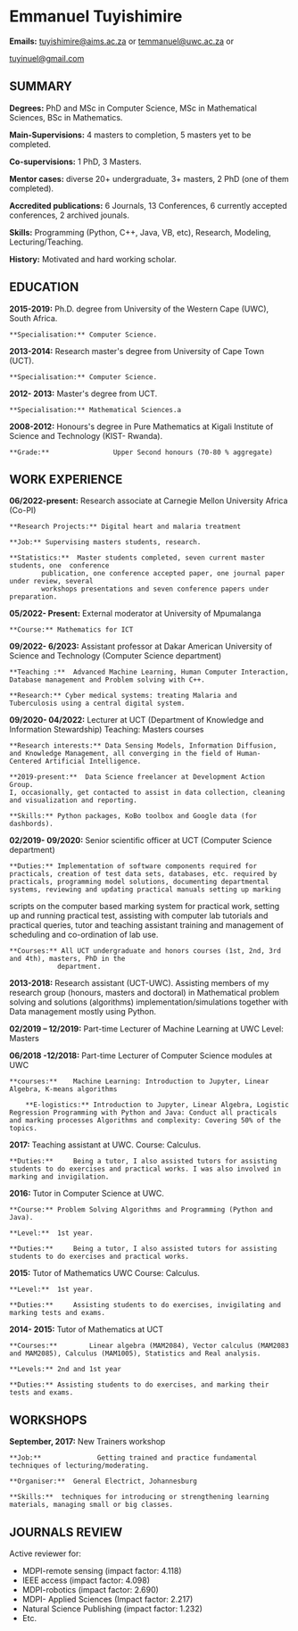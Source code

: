 # Emmanuel Tuyishimire 

**Emails:** tuyishimire@aims.ac.za or temmanuel@uwc.ac.za or 

tuyinuel@gmail.com



## SUMMARY

**Degrees:** PhD and  MSc in Computer Science, MSc in Mathematical Sciences, BSc in Mathematics.

**Main-Supervisions:** 4 masters to completion, 5 masters yet to be completed.

**Co-supervisions:** 1 PhD,  3 Masters.

**Mentor cases:** diverse 20+  undergraduate, 3+  masters, 2 PhD (one of them completed).

**Accredited publications:**  6 Journals, 13 Conferences, 6 currently accepted conferences,  2 archived jounals.

**Skills:** Programming (Python, C++, Java, VB, etc), Research, Modeling, Lecturing/Teaching. 

**History:** Motivated and hard working scholar.

## EDUCATION

**2015-2019:**	Ph.D. degree from University of the Western Cape (UWC), South Africa.

	**Specialisation:**	Computer Science.


**2013-2014:**      Research master's degree from University of Cape Town (UCT).

	**Specialisation:**	Computer Science.

**2012- 2013:**	Master's degree from UCT.

	**Specialisation:**	Mathematical Sciences.a

**2008-2012:**	Honours's degree in Pure Mathematics at Kigali Institute
of Science and Technology (KIST- Rwanda).

	**Grade:**                Upper Second honours (70-80 % aggregate)

## WORK EXPERIENCE

**06/2022-present:** Research associate  at Carnegie Mellon University Africa (Co-PI)

	**Research Projects:** Digital heart and malaria treatment
 
	**Job:** Supervising masters students, research. 
 
	**Statistics:**  Master students completed, seven current master students, one  conference
            publication, one conference accepted paper, one journal paper under review, several
            workshops presentations and seven conference papers under preparation.

**05/2022- Present:** External moderator at University of Mpumalanga

	**Course:** Mathematics for ICT

**09/2022- 6/2023:** Assistant professor at Dakar American University of Science and Technology  (Computer Science department) 

	**Teaching :**  Advanced Machine Learning, Human Computer Interaction, Database management and Problem solving with C++. 
 
	**Research:** Cyber medical systems: treating Malaria and  Tuberculosis using a central digital system.

**09/2020- 04/2022:** Lecturer at UCT (Department of Knowledge and Information Stewardship) Teaching: Masters courses 

	**Research interests:** Data Sensing Models, Information Diffusion, and Knowledge Management, all converging in the field of Human-Centered Artificial Intelligence.

	**2019-present:**  Data Science freelancer at Development Action Group.
	I, occasionally, get contacted to assist in data collection, cleaning and visualization and reporting.
 
	**Skills:** Python packages, KoBo toolbox and Google data (for dashbords).

**02/2019- 09/2020:** Senior scientific officer at UCT (Computer Science department)

	**Duties:** Implementation of software components required for practicals, creation of test data sets, databases, etc. required by practicals, programming model solutions, documenting departmental systems, reviewing and updating practical manuals setting up marking
scripts on the computer based marking system for practical work, setting up and running practical test, assisting with computer lab tutorials and practical queries, tutor and teaching assistant training and management of scheduling and co-ordination of lab use.

	**Courses:** All UCT undergraduate and honors courses (1st, 2nd, 3rd and 4th), masters, PhD in the 
                department.
		
**2013-2018:**	Research assistant (UCT-UWC).
Assisting members of my research group (honours, masters and doctoral) in Mathematical problem solving and solutions (algorithms) implementation/simulations together with Data management mostly using Python.

**02/2019 – 12/2019:** Part-time Lecturer of Machine Learning at UWC Level: Masters

**06/2018 -12/2018:** Part-time Lecturer of Computer Science modules at UWC

	**courses:**	Machine Learning: Introduction to Jupyter, Linear Algebra, K-means algorithms

		**E-logistics:** Introduction to Jupyter, Linear Algebra, Logistic Regression Programming with Python and Java: Conduct all practicals and marking processes Algorithms and complexity: Covering 50% of the topics.

**2017:**		Teaching assistant at UWC. Course:		Calculus.

	**Duties:**		Being a tutor, I also assisted tutors for assisting students to do exercises and practical works. I was also involved in marking and invigilation.

**2016:**	Tutor in Computer Science at UWC.

	**Course:**	Problem Solving Algorithms and Programming (Python and Java).

	**Level:**	1st year.

	**Duties:**		Being a tutor, I also assisted tutors for assisting students to do exercises and practical works.

**2015:**		Tutor of Mathematics UWC Course:	Calculus.

	**Level:**	1st year.

	**Duties:**		Assisting students to do exercises, invigilating and marking tests and exams.

**2014- 2015:**	Tutor of Mathematics at UCT

	**Courses:**		Linear algebra (MAM2084), Vector calculus (MAM2083 and MAM2085), Calculus (MAM1005), Statistics and Real analysis.

	**Levels:**	2nd and 1st year

	**Duties:**	Assisting students to do exercises, and marking their tests and exams.

## WORKSHOPS

**September, 2017:**	New Trainers workshop

	**Job:**              Getting trained and practice fundamental techniques of lecturing/moderating.

	**Organiser:**  General Electrict, Johannesburg

	**Skills:**	 techniques for introducing or strengthening learning materials, managing small or big classes.


## JOURNALS REVIEW

Active reviewer for:

   -  MDPI-remote sensing (impact factor: 4.118)
   - IEEE access (impact factor: 4.098)
   -  MDPI-robotics (impact factor: 2.690)
   - MDPI- Applied Sciences (Impact factor: 2.217)
   -  Natural Science Publishing (impact factor: 1.232)
   -   Etc.



